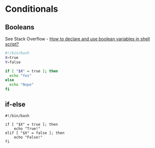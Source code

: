 # Conditionals

## Booleans

See Stack Overflow - [How to declare and use boolean variables in shell script?](https://stackoverflow.com/questions/2953646/how-to-declare-and-use-boolean-variables-in-shell-script)

```bash
#!/bin/bash
X=true
Y=false

if [ "$X" = true ]; then
  echo "Yes"
else
  echo "Nope"
fi
```

## if-else

```
#!/bin/bash
 
if [ "$X" = true ]; then
    echo "True!"
elif [ "$X" = false ]; then
    echo "False!"
fi
```
